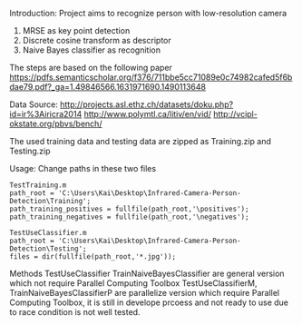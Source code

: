 Introduction:
Project aims to recognize person with low-resolution camera
1. MRSE as key point detection
2. Discrete cosine transform as descriptor
3. Naive Bayes classifier as recognition

The steps are based on the following paper
https://pdfs.semanticscholar.org/f376/711bbe5cc71089e0c74982cafed5f6bdae79.pdf?_ga=1.49846566.1631971690.1490113648

Data Source:
http://projects.asl.ethz.ch/datasets/doku.php?id=ir%3Airicra2014
http://www.polymtl.ca/litiv/en/vid/
http://vcipl-okstate.org/pbvs/bench/

The used training data and testing data are zipped as Training.zip and Testing.zip

Usage:
Change paths in these two files
```
TestTraining.m
path_root = 'C:\Users\Kai\Desktop\Infrared-Camera-Person-Detection\Training';
path_training_positives = fullfile(path_root,'\positives');
path_training_negatives = fullfile(path_root,'\negatives');
```
```
TestUseClassifier.m
path_root = 'C:\Users\Kai\Desktop\Infrared-Camera-Person-Detection\Testing';
files = dir(fullfile(path_root,'*.jpg'));
```

Methods
TestUseClassifier TrainNaiveBayesClassifier are general version which not require Parallel Computing Toolbox 
TestUseClassifierM, TrainNaiveBayesClassifierP are parallelize version which require Parallel Computing Toolbox, it is still in develope prcoess and not ready to use due to race condition is not well tested.
